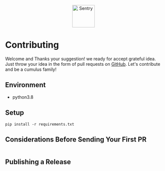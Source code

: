 
<p align="center">
  <p align="center">
    <a href="https://cumulus.tophat.cloud" target="_blank">
      <img src="https://jinui.s3.ap-northeast-2.amazonaws.com/tophat/logo.png" alt="Sentry" height="72">
    </a>
  </p>
</p>

# Contributing

Welcome and Thanks your suggestion! we ready for accept grateful idea.
Just throw your idea in the form of pull requests on [GitHub](https://github.com/tophat-cloud/tophat-cumulus-attack).
Let's contribute and be a cumulus family!


## Environment

- python3.8


## Setup
```
pip install -r requirements.txt
```




## Considerations Before Sending Your First PR
```

```

## Publishing a Release
```

```
